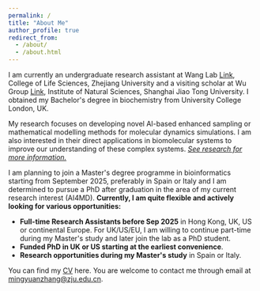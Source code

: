 ```yaml
---
permalink: /
title: "About Me"
author_profile: true
redirect_from: 
  - /about/
  - /about.html
---
```


I am currently an undergraduate research assistant at Wang Lab [Link](https://person.zju.edu.cn/en/yongwangISB), College of Life Sciences, Zhejiang University and a visiting scholar at Wu Group [Link](https://ins.sjtu.edu.cn/peoples/wuhao), Institute of Natural Sciences, Shanghai Jiao Tong University. I obtained my Bachelor's degree in biochemistry from University College London, UK. 

My research focuses on developing novel AI-based enhanced sampling or mathematical modelling methods for molecular dynamics simulations. I am also interested in their direct applications in biomolecular systems to improve our understanding of these complex systems. [*See research for more information.*](/research/) 

I am planning to join a Master's degree programme in bioinformatics starting from September 2025, preferably in Spain or Italy and I am determined to pursue a PhD after graduation in the area of my current research interest (AI4MD). **Currently, I am quite flexible and actively looking for various opportunities:** 

- **Full-time Research Assistants before Sep 2025** in Hong Kong, UK, US or continental Europe. For UK/US/EU, I am willing to continue part-time during my Master's study and later join the lab as a PhD student.
- **Funded PhD in UK or US starting at the earliest convenience**.
- **Research opportunities during my Master's study** in Spain or Italy. 

You can find my [CV](/cv/) here. You are welcome to contact me through email at [mingyuanzhang@zju.edu.cn](mailto:mingyuanzhang@zju.edu.cn).

